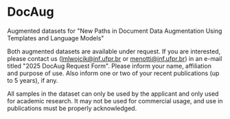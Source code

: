 # DocAug
Augmented datasets for "New Paths in Document Data Augmentation Using Templates and Language Models"

Both augmented datasets are available under request. If you are interested, please contact us (lmlwojcik@inf.ufpr.br or menotti@inf.ufpr.br) in an e-mail titled "2025 DocAug Request Form". Please inform your name, affiliation and purpose of use. Also inform one or two of your recent publications (up to 5 years), if any.

All samples in the dataset can only be used by the applicant and only used for academic research. It may not be used for commercial usage, and use in publications must be properly acknowledged.
